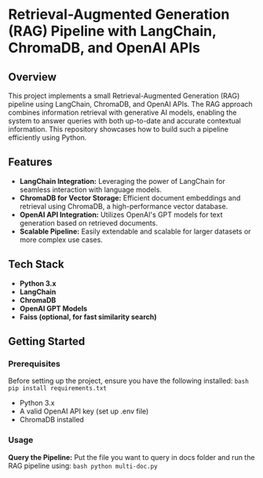 # Retrieval-Augmented Generation (RAG) Pipeline with LangChain, ChromaDB, and OpenAI APIs

## Overview

This project implements a small Retrieval-Augmented Generation (RAG) pipeline using LangChain, ChromaDB, and OpenAI APIs. The RAG approach combines information retrieval with generative AI models, enabling the system to answer queries with both up-to-date and accurate contextual information. This repository showcases how to build such a pipeline efficiently using Python.

## Features

- **LangChain Integration:** Leveraging the power of LangChain for seamless interaction with language models.
- **ChromaDB for Vector Storage:** Efficient document embeddings and retrieval using ChromaDB, a high-performance vector database.
- **OpenAI API Integration:** Utilizes OpenAI's GPT models for text generation based on retrieved documents.
- **Scalable Pipeline:** Easily extendable and scalable for larger datasets or more complex use cases.

## Tech Stack

- **Python 3.x**
- **LangChain**
- **ChromaDB**
- **OpenAI GPT Models**
- **Faiss (optional, for fast similarity search)**

## Getting Started

### Prerequisites

Before setting up the project, ensure you have the following installed:
    ```bash
    pip install requirements.txt
    ```

- Python 3.x
- A valid OpenAI API key (set up .env file)
- ChromaDB installed


### Usage

**Query the Pipeline:**
   Put the file you want to query in docs folder and run the RAG pipeline using:
    ```bash
    python multi-doc.py
    ```
